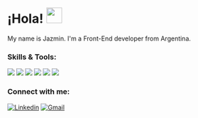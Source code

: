 <h1> ¡Hola! <img src="https://media.giphy.com/media/hvRJCLFzcasrR4ia7z/giphy.gif" width="35"> </h1>
My name is Jazmin. I'm a Front-End developer from Argentina.

### Skills & Tools:
<img src="https://img.icons8.com/color/48/000000/html-5--v1.png"/> <img src="https://img.icons8.com/color/48/000000/css3.png"/> <img src="https://img.icons8.com/color/48/000000/javascript--v1.png"/> <img src="https://img.icons8.com/office/48/000000/react.png"/>  <img src="https://img.icons8.com/color/48/000000/tailwindcss.png"/> <img src="https://img.icons8.com/fluency/48/000000/figma.png"/> 

### Connect with me:
[![Linkedin](https://img.shields.io/badge/-Linkedin-blue?style=flat&logo=Linkedin&logoColor=white)](https://www.linkedin.com/in/jazmin-boada-b99b21306/)
[![Gmail](https://img.shields.io/badge/-Gmail-c14438?style=flat&logo=Gmail&logoColor=white)](mailto:boadajazmin@gmail.com)
